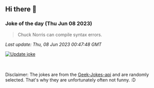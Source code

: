 ## Hi there 👋

### Joke of the day (Thu Jun 08 2023)
<!-- joke -->
>Chuck Norris can compile syntax errors.
<!-- /joke -->

*Last update: Thu, 08 Jun 2023 00:47:48 GMT*

[![Update joke](https://github.com/nclskfm/nclskfm/actions/workflows/joke.yml/badge.svg)](https://github.com/nclskfm/nclskfm/actions/workflows/joke.yml)

<br><br>
Disclaimer: The jokes are from the [Geek-Jokes-api](https://github.com/sameerkumar18/geek-joke-api) and are randomly selected. That's why they are unfortunately often not funny. :D
